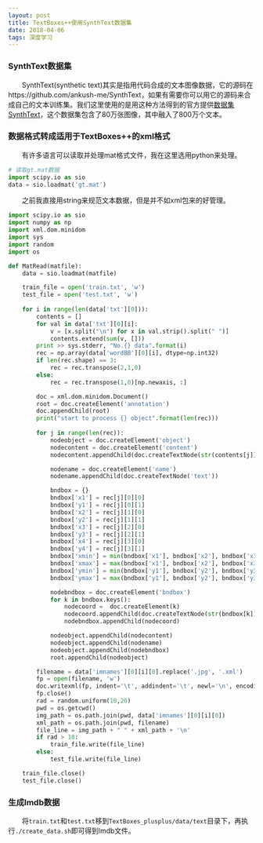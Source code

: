 ```yaml
---
layout: post
title: TextBoxes++使用SynthText数据集
date: 2018-04-06
tags: 深度学习
---
```


### SynthText数据集

&#8195;&#8195;SynthText(synthetic text)其实是指用代码合成的文本图像数据，它的源码在https://github.com/ankush-me/SynthText，如果有需要你可以用它的源码来合成自己的文本训练集。我们这里使用的是用这种方法得到的官方提供[数据集SynthText](http://www.robots.ox.ac.uk/~vgg/data/scenetext/)，这个数据集包含了80万张图像，其中融入了800万个文本。

### 数据格式转成适用于TextBoxes++的xml格式

&#8195;&#8195;有许多语言可以读取并处理mat格式文件，我在这里选用python来处理。

```python
# 读取gt.mat数据
import scipy.io as sio
data = sio.loadmat('gt.mat')
```

&#8195;&#8195;之前我直接用string来规范文本数据，但是并不如xml包来的好管理。

```python
import scipy.io as sio
import numpy as np
import xml.dom.minidom
import sys
import random
import os

def MatRead(matfile):
    data = sio.loadmat(matfile)

    train_file = open('train.txt', 'w')
    test_file = open('test.txt', 'w')
    
    for i in range(len(data['txt'][0])):
        contents = []
        for val in data['txt'][0][i]:
            v = [x.split("\n") for x in val.strip().split(" ")]
            contents.extend(sum(v, []))
        print >> sys.stderr, "No.{} data".format(i)
        rec = np.array(data['wordBB'][0][i], dtype=np.int32)
        if len(rec.shape) == 3:
            rec = rec.transpose(2,1,0)
        else:
            rec = rec.transpose(1,0)[np.newaxis, :]

        doc = xml.dom.minidom.Document() 
        root = doc.createElement('annotation') 
        doc.appendChild(root) 
        print("start to process {} object".format(len(rec)))
        
        for j in range(len(rec)):
            nodeobject = doc.createElement('object')
            nodecontent = doc.createElement('content')
            nodecontent.appendChild(doc.createTextNode(str(contents[j])))

            nodename = doc.createElement('name')
            nodename.appendChild(doc.createTextNode('text'))

            bndbox = {}
            bndbox['x1'] = rec[j][0][0]
            bndbox['y1'] = rec[j][0][1]
            bndbox['x2'] = rec[j][1][0]
            bndbox['y2'] = rec[j][1][1]
            bndbox['x3'] = rec[j][2][0]
            bndbox['y3'] = rec[j][2][1]
            bndbox['x4'] = rec[j][3][0]
            bndbox['y4'] = rec[j][3][1]
            bndbox['xmin'] = min(bndbox['x1'], bndbox['x2'], bndbox['x3'], bndbox['x4'])
            bndbox['xmax'] = max(bndbox['x1'], bndbox['x2'], bndbox['x3'], bndbox['x4'])
            bndbox['ymin'] = min(bndbox['y1'], bndbox['y2'], bndbox['y3'], bndbox['y4'])
            bndbox['ymax'] = max(bndbox['y1'], bndbox['y2'], bndbox['y3'], bndbox['y4'])

            nodebndbox = doc.createElement('bndbox')
            for k in bndbox.keys():
                nodecoord =  doc.createElement(k)
                nodecoord.appendChild(doc.createTextNode(str(bndbox[k])))
                nodebndbox.appendChild(nodecoord)

            nodeobject.appendChild(nodecontent)
            nodeobject.appendChild(nodename)
            nodeobject.appendChild(nodebndbox)
            root.appendChild(nodeobject)

        filename = data['imnames'][0][i][0].replace('.jpg', '.xml')
        fp = open(filename, 'w')
        doc.writexml(fp, indent='\t', addindent='\t', newl='\n', encoding="utf-8")
        fp.close()
        rad = random.uniform(10,20)
        pwd = os.getcwd()
        img_path = os.path.join(pwd, data['imnames'][0][i][0])
        xml_path = os.path.join(pwd, filename)
        file_line = img_path + " " + xml_path + '\n'
        if rad > 18:
            train_file.write(file_line)
        else:
            test_file.write(file_line)    

    train_file.close()
    test_file.close()
```

### 生成lmdb数据

&#8195;&#8195;将`train.txt`和`test.txt`移到`TextBoxes_plusplus/data/text`目录下，再执行`./create_data.sh`即可得到lmdb文件。